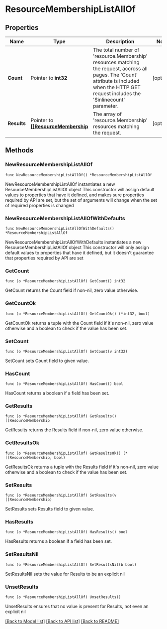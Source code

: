# ResourceMembershipListAllOf

## Properties

Name | Type | Description | Notes
------------ | ------------- | ------------- | -------------
**Count** | Pointer to **int32** | The total number of &#39;resource.Membership&#39; resources matching the request, accross all pages. The &#39;Count&#39; attribute is included when the HTTP GET request includes the &#39;$inlinecount&#39; parameter. | [optional] 
**Results** | Pointer to [**[]ResourceMembership**](resource.Membership.md) | The array of &#39;resource.Membership&#39; resources matching the request. | [optional] 

## Methods

### NewResourceMembershipListAllOf

`func NewResourceMembershipListAllOf() *ResourceMembershipListAllOf`

NewResourceMembershipListAllOf instantiates a new ResourceMembershipListAllOf object
This constructor will assign default values to properties that have it defined,
and makes sure properties required by API are set, but the set of arguments
will change when the set of required properties is changed

### NewResourceMembershipListAllOfWithDefaults

`func NewResourceMembershipListAllOfWithDefaults() *ResourceMembershipListAllOf`

NewResourceMembershipListAllOfWithDefaults instantiates a new ResourceMembershipListAllOf object
This constructor will only assign default values to properties that have it defined,
but it doesn't guarantee that properties required by API are set

### GetCount

`func (o *ResourceMembershipListAllOf) GetCount() int32`

GetCount returns the Count field if non-nil, zero value otherwise.

### GetCountOk

`func (o *ResourceMembershipListAllOf) GetCountOk() (*int32, bool)`

GetCountOk returns a tuple with the Count field if it's non-nil, zero value otherwise
and a boolean to check if the value has been set.

### SetCount

`func (o *ResourceMembershipListAllOf) SetCount(v int32)`

SetCount sets Count field to given value.

### HasCount

`func (o *ResourceMembershipListAllOf) HasCount() bool`

HasCount returns a boolean if a field has been set.

### GetResults

`func (o *ResourceMembershipListAllOf) GetResults() []ResourceMembership`

GetResults returns the Results field if non-nil, zero value otherwise.

### GetResultsOk

`func (o *ResourceMembershipListAllOf) GetResultsOk() (*[]ResourceMembership, bool)`

GetResultsOk returns a tuple with the Results field if it's non-nil, zero value otherwise
and a boolean to check if the value has been set.

### SetResults

`func (o *ResourceMembershipListAllOf) SetResults(v []ResourceMembership)`

SetResults sets Results field to given value.

### HasResults

`func (o *ResourceMembershipListAllOf) HasResults() bool`

HasResults returns a boolean if a field has been set.

### SetResultsNil

`func (o *ResourceMembershipListAllOf) SetResultsNil(b bool)`

 SetResultsNil sets the value for Results to be an explicit nil

### UnsetResults
`func (o *ResourceMembershipListAllOf) UnsetResults()`

UnsetResults ensures that no value is present for Results, not even an explicit nil

[[Back to Model list]](../README.md#documentation-for-models) [[Back to API list]](../README.md#documentation-for-api-endpoints) [[Back to README]](../README.md)


